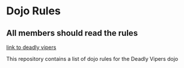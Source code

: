 Dojo Rules
==========
## All members should read the rules
[link to deadly vipers]("https://github.com/deadlyvipers")

This repository contains a list of dojo rules for the Deadly Vipers dojo

